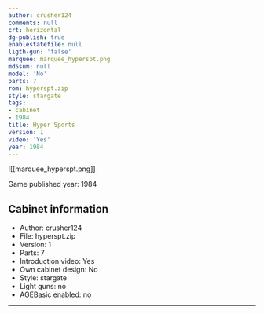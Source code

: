 ```yaml
---
author: crusher124
comments: null
crt: horizontal
dg-publish: true
enablestatefile: null
ligth-gun: 'false'
marquee: marquee_hyperspt.png
md5sum: null
model: 'No'
parts: 7
rom: hyperspt.zip
style: stargate
tags:
- cabinet
- 1984
title: Hyper Sports
version: 1
video: 'Yes'
year: 1984
---
```


![[marquee_hyperspt.png]]

Game published year: 1984

## Cabinet information

- Author: crusher124
- File: hyperspt.zip
- Version: 1
- Parts: 7
- Introduction video: Yes
- Own cabinet design: No
- Style: stargate
- Light guns: no
- AGEBasic enabled: no

---
